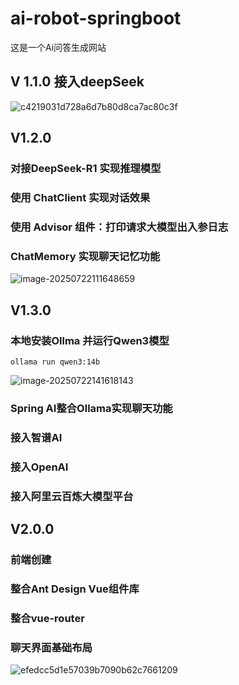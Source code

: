 # ai-robot-springboot
这是一个Ai问答生成网站

## V 1.1.0 接入deepSeek

![c4219031d728a6d7b80d8ca7ac80c3f](https://cdn.jsdelivr.net/gh/Withnoidea/images/c4219031d728a6d7b80d8ca7ac80c3f.png)

## V1.2.0

### 对接DeepSeek-R1 实现推理模型

### 使用 ChatClient 实现对话效果

### 使用 Advisor 组件：打印请求大模型出入参日志

### ChatMemory 实现聊天记忆功能

![image-20250722111648659](https://cdn.jsdelivr.net/gh/Withnoidea/images/image-20250722111648659.png)

## V1.3.0

### 本地安装Ollma 并运行Qwen3模型

```shell
ollama run qwen3:14b
```

![image-20250722141618143](https://cdn.jsdelivr.net/gh/Withnoidea/images/image-20250722141618143.png)

### Spring AI整合Ollama实现聊天功能

### 接入智谱AI

### 接入OpenAI

### 接入阿里云百炼大模型平台

## V2.0.0

### 前端创建

### 整合Ant Design Vue组件库

### 整合vue-router

### 聊天界面基础布局

![efedcc5d1e57039b7090b62c7661209](https://cdn.jsdelivr.net/gh/Withnoidea/images/efedcc5d1e57039b7090b62c7661209.png)



